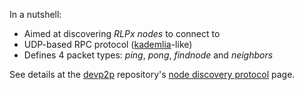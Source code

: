 <!-- TITLE: Node discovery protocol -->

In a nutshell:
* Aimed at discovering _RLPx nodes_ to connect to
* UDP-based RPC protocol ([kademlia](https://en.wikipedia.org/wiki/Kademlia)-like)
* Defines 4 packet types: _ping_, _pong_, _findnode_ and _neighbors_

See details at the [devp2p](https://github.com/ethereum/devp2p) repository's [node discovery protocol](https://github.com/ethereum/devp2p/blob/master/discv4.md) page.
